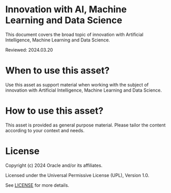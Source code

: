 # Innovation with AI, Machine Learning and Data Science
 
This document covers the broad topic of innovation with Artificial Intelligence, Machine Learning and Data Science.

Reviewed: 2024.03.20
 

# When to use this asset?

Use this asset as support material when working with the subject of innovation with Artificial Intelligence, Machine Learning and Data Science.


# How to use this asset?

This asset is provided as general purpose material. Please tailor the content according to your context and needs.


# License
 
Copyright (c) 2024 Oracle and/or its affiliates.
 
Licensed under the Universal Permissive License (UPL), Version 1.0.
 
See [LICENSE](https://github.com/oracle-devrel/technology-engineering/blob/main/LICENSE) for more details.
